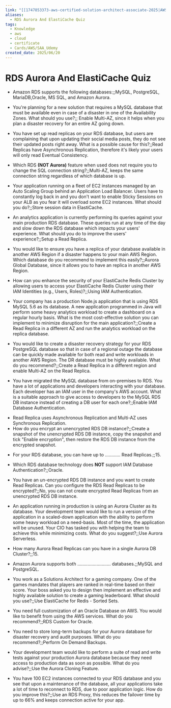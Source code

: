```yaml
---
link: "[[1747853373-aws-certified-solution-architect-associate-2025|AWS Certified Solution Architect Associate 2025]]"
aliases:
  - RDS Aurora And ElastiCache Quiz
tags:
  - Knowledge
  - aws
  - cloud
  - certificate
  - Cards/AWS/SAA_Udemy
created_date: 2025/06/20
---
```

# RDS Aurora And ElastiCache Quiz
- Amazon RDS supports the following databases:;;MySQL, PostgreSQL, MariaDB,Oracle, MS SQL, and Amazon Aurora.
<!--SR:!2026-03-05,185,310-->
- You're planning for a new solution that requires a MySQL database that must be available even in case of a disaster in one of the Availability Zones. What should you use?;; Enable Multi-AZ, since it helps when you plan a disaster recovery for an entire AZ going down.
<!--SR:!2025-11-14,77,270-->
- You have set up read replicas on your RDS database, but users are complaining that upon updating their social media posts, they do not see their updated posts right away. What is a possible cause for this?;;Read Replicas have Asynchronous Replication, therefore it's likely your users will only read Eventual Consistency.
<!--SR:!2025-09-18,56,270-->
- Which RDS **(NOT Aurora)** feature when used does not require you to change the SQL connection string?;;Multi-AZ, keeps the same connection string regardless of which database is up.
<!--SR:!2025-10-14,70,270-->
- Your application running on a fleet of EC2 instances managed by an Auto Scaling Group behind an Application Load Balancer. Users have to constantly log back in and you don't want to enable Sticky Sessions on your ALB as you fear it will overload some EC2 instances. What should you do?;;Store session data in ElastiCache.
<!--SR:!2026-03-01,181,310-->
- An analytics application is currently performing its queries against your main production RDS database. These queries run at any time of the day and slow down the RDS database which impacts your users' experience. What should you do to improve the users' experience?;;Setup a Read Replica.
<!--SR:!2025-09-12,58,310-->
- You would like to ensure you have a replica of your database available in another AWS Region if a disaster happens to your main AWS Region. Which database do you recommend to implement this easily?;;Aurora Global Database, since it allows you to have an replica in another AWS Region.
<!--SR:!2025-09-10,56,310-->
- How can you enhance the security of your ElastiCache Redis Cluster by allowing users to access your ElastiCache Redis Cluster using their IAM Identities (e.g., Users, Roles)?;;Using IAM Authentication.
<!--SR:!2025-12-27,116,270-->
- Your company has a production Node.js application that is using RDS MySQL 5.6 as its database. A new application programmed in Java will perform some heavy analytics workload to create a dashboard on a regular hourly basis. What is the most cost-effective solution you can implement to minimize disruption for the main application?;;Create a Read Replica in a different AZ and run the analytics workload on the replica database.
<!--SR:!2025-09-10,57,310-->
- You would like to create a disaster recovery strategy for your RDS PostgreSQL database so that in case of a regional outage the database can be quickly made available for both read and write workloads in another AWS Region. The DR database must be highly available. What do you recommend?;;Create a Read Replica in a different region and enable Multi-AZ on the Read Replica.
<!--SR:!2025-10-16,59,250-->
- You have migrated the MySQL database from on-premises to RDS. You have a lot of applications and developers interacting with your database. Each developer has an IAM user in the company's AWS account. What is a suitable approach to give access to developers to the MySQL RDS DB instance instead of creating a DB user for each one?;;Enable IAM Database Authentication.
<!--SR:!2025-11-07,94,290-->
- Read Replica uses Asynchronous Replication and Multi-AZ uses Synchronous Replication.
- How do you encrypt an unencrypted RDS DB instance?;;Create a snapshot of the unencrypted RDS DB instance, copy the snapshot and tick "Enable encryption", then restore the RDS DB instance from the encrypted snapshot.
<!--SR:!2025-09-19,64,310-->
- For your RDS database, you can have up to ............ Read Replicas.;;15.
<!--SR:!2025-10-20,70,270-->
- Which RDS database technology does **NOT** support IAM Database Authentication?;;Oracle.
<!--SR:!2025-11-23,109,310-->
- You have an un-encrypted RDS DB instance and you want to create Read Replicas. Can you configure the RDS Read Replicas to be encrypted?;;No, you can not create encrypted Read Replicas from an unencrypted RDS DB instance.
<!--SR:!2025-09-20,65,310-->
- An application running in production is using an Aurora Cluster as its database. Your development team would like to run a version of the application in a scaled-down application with the ability to perform some heavy workload on a need-basis. Most of the time, the application will be unused. Your CIO has tasked you with helping the team to achieve this while minimizing costs. What do you suggest?;;Use Aurora Serverless.
<!--SR:!2026-02-13,165,310-->
- How many Aurora Read Replicas can you have in a single Aurora DB Cluster?;;15.
<!--SR:!2025-11-17,104,310-->
- Amazon Aurora supports both .......................... databases.;;MySQL and PostgreSQL.
<!--SR:!2025-09-14,60,310-->
- You work as a Solutions Architect for a gaming company. One of the games mandates that players are ranked in real-time based on their score. Your boss asked you to design then implement an effective and highly available solution to create a gaming leaderboard. What should you use?;;Use ElastiCache for Redis - Sorted Sets.
<!--SR:!2025-09-13,34,270-->
- You need full customization of an Oracle Database on AWS. You would like to benefit from using the AWS services. What do you recommend?;;RDS Custom for Oracle.
<!--SR:!2025-09-10,39,230-->
- You need to store long-term backups for your Aurora database for disaster recovery and audit purposes. What do you recommend?;;Perform On Demand Backups.
<!--SR:!2025-09-05,4,190-->
- Your development team would like to perform a suite of read and write tests against your production Aurora database because they need access to production data as soon as possible. What do you advise?;;Use the Aurora Cloning Feature.
<!--SR:!2025-10-14,48,230-->
- You have 100 EC2 instances connected to your RDS database and you see that upon a maintenance of the database, all your applications take a lot of time to reconnect to RDS, due to poor application logic. How do you improve this?;;Use an RDS Proxy, this reduces the failover time by up to 66% and keeps connection active for your app.
<!--SR:!2025-11-06,89,290-->